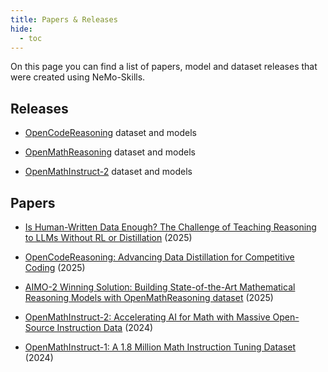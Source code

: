 ```yaml
---
title: Papers & Releases
hide:
  - toc
---
```


On this page you can find a list of papers, model and dataset releases that were created using NeMo-Skills.

## Releases

* [OpenCodeReasoning](opencodereasoning/index.md) dataset and models

* [OpenMathReasoning](openmathreasoning/index.md) dataset and models

* [OpenMathInstruct-2](openmathinstruct2/index.md) dataset and models

## Papers

* [Is Human-Written Data Enough? The Challenge of Teaching Reasoning to LLMs Without RL or Distillation](https://arxiv.org/abs/2507.09850) (2025)

* [OpenCodeReasoning: Advancing Data Distillation for Competitive Coding](https://arxiv.org/abs/2504.01943) (2025)

* [AIMO-2 Winning Solution: Building State-of-the-Art Mathematical Reasoning Models with OpenMathReasoning dataset](https://arxiv.org/abs/2504.16891) (2025)

* [OpenMathInstruct-2: Accelerating AI for Math with Massive Open-Source Instruction Data](https://arxiv.org/abs/2410.01560) (2024)

* [OpenMathInstruct-1: A 1.8 Million Math Instruction Tuning Dataset](https://arxiv.org/abs/2402.10176) (2024)

